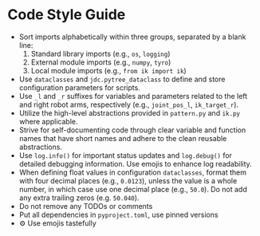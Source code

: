 # Code Style Guide

- Sort imports alphabetically within three groups, separated by a blank line:
  1. Standard library imports (e.g., `os`, `logging`)
  2. External module imports (e.g., `numpy`, `tyro`)
  3. Local module imports (e.g., `from ik import ik`)
- Use `dataclasses`  and `jdc.pytree_dataclass` to define and store configuration parameters for scripts.
- Use `_l` and `_r` suffixes for variables and parameters related to the left and right robot arms, respectively (e.g., `joint_pos_l`, `ik_target_r`).
- Utilize the high-level abstractions provided in `pattern.py` and `ik.py` where applicable.
- Strive for self-documenting code through clear variable and function names that have short names and adhere to the clean reusable abstractions.
- Use `log.info()` for important status updates and `log.debug()` for detailed debugging information. Use emojis to enhance log readability.
- When defining float values in configuration `dataclasses`, format them with four decimal places (e.g., `0.0123`), unless the value is a whole number, in which case use one decimal place (e.g., `50.0`). Do not add any extra trailing zeros (e.g. `50.040`).
- Do not remove any TODOs or comments
- Put all dependencies in `pyproject.toml`, use pinned versions
- ⚙️ Use emojis tastefully